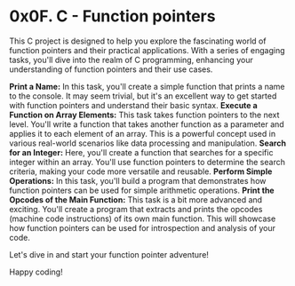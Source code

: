 # 0x0F. C - Function pointers #

This C project is designed to help you explore the fascinating world of function pointers and their practical applications. With a series of engaging tasks, you'll dive into the realm of C programming, enhancing your understanding of function pointers and their use cases.

**Print a Name:** In this task, you'll create a simple function that prints a name to the console. It may seem trivial, but it's an excellent way to get started with function pointers and understand their basic syntax.
**Execute a Function on Array Elements:** This task takes function pointers to the next level. You'll write a function that takes another function as a parameter and applies it to each element of an array. This is a powerful concept used in various real-world scenarios like data processing and manipulation.
**Search for an Integer:** Here, you'll create a function that searches for a specific integer within an array. You'll use function pointers to determine the search criteria, making your code more versatile and reusable.
**Perform Simple Operations:** In this task, you'll build a program that demonstrates how function pointers can be used for simple arithmetic operations.
**Print the Opcodes of the Main Function:** This task is a bit more advanced and exciting. You'll create a program that extracts and prints the opcodes (machine code instructions) of its own main function. This will showcase how function pointers can be used for introspection and analysis of your code.

Let's dive in and start your function pointer adventure!

Happy coding!
